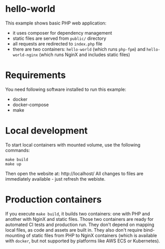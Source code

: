 # hello-world
This example shows basic PHP web application:
 - it uses composer for dependency management
 - static files are served from `public/` directory
 - all requests are redirected to `index.php` file
 - there are two containers: `hello-world` (which runs `php-fpm`) and `hello-world-nginx` (which runs NginX and includes static files)

# Requirements
You need following software installed to run this example:
 - docker
 - docker-compose
 - make

# Local development
To start local containers with mounted volume, use the following commands:
```
make build
make up
```

Then open the website at: http://localhost/
All changes to files are immediately available - just refresh the webiste.

# Production containers
If you execute `make build`, it builds two containers: one with PHP and another with NginX and static files.
Those two containers are ready for automated CI tests and production run. They don't depend on mapping local files, as code and assets are built in. They also don't require bind-mounting of static files from PHP to NginX containers (which is available with `docker`, but not supported by platforms like AWS ECS or Kubernetes).
